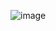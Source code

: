 ![image](https://github.com/karthikeyaguruju/Frontend-and-Backend-Starter-Template/assets/109730373/60eff3be-46d5-4036-af1c-d991b17ac037)
